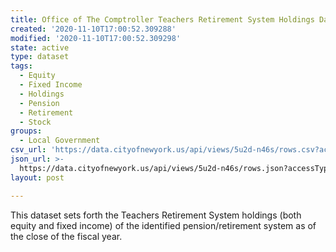 ```yaml
---
title: Office of The Comptroller Teachers Retirement System Holdings Data
created: '2020-11-10T17:00:52.309288'
modified: '2020-11-10T17:00:52.309298'
state: active
type: dataset
tags:
  - Equity
  - Fixed Income
  - Holdings
  - Pension
  - Retirement
  - Stock
groups:
  - Local Government
csv_url: 'https://data.cityofnewyork.us/api/views/5u2d-n46s/rows.csv?accessType=DOWNLOAD'
json_url: >-
  https://data.cityofnewyork.us/api/views/5u2d-n46s/rows.json?accessType=DOWNLOAD
layout: post

---
```

This dataset sets forth the Teachers Retirement System  holdings (both equity and fixed income) of the identified pension/retirement system as of the close of the fiscal year.
